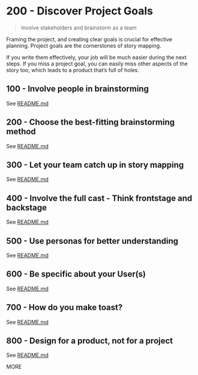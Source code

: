 # 200 - Discover Project Goals

> Involve stakeholders and brainstorm as a team

Framing the project, and creating clear goals is crucial for effective planning. Project goals are the cornerstones of story mapping.

If you write them effectively, your job will be much easier during the next steps. If you miss a project goal, you can easily miss other aspects of the story too, which leads to a product thatʼs full of holes.

## 100 - Involve people in brainstorming

See [README.md](./100/README.md)

## 200 - Choose the best-fitting brainstorming method

See [README.md](./200/README.md)

## 300 - Let your team catch up in story mapping

See [README.md](./300/README.md)

## 400 - Involve the full cast - Think frontstage and backstage

See [README.md](./400/README.md)

## 500 - Use personas for better understanding

See [README.md](./500/README.md)

## 600 - Be specific about your User(s)

See [README.md](./600/README.md)

## 700 - How do you make toast?

See [README.md](./700/README.md)

## 800 - Design for a product, not for a project

See [README.md](./800/README.md)

MORE
